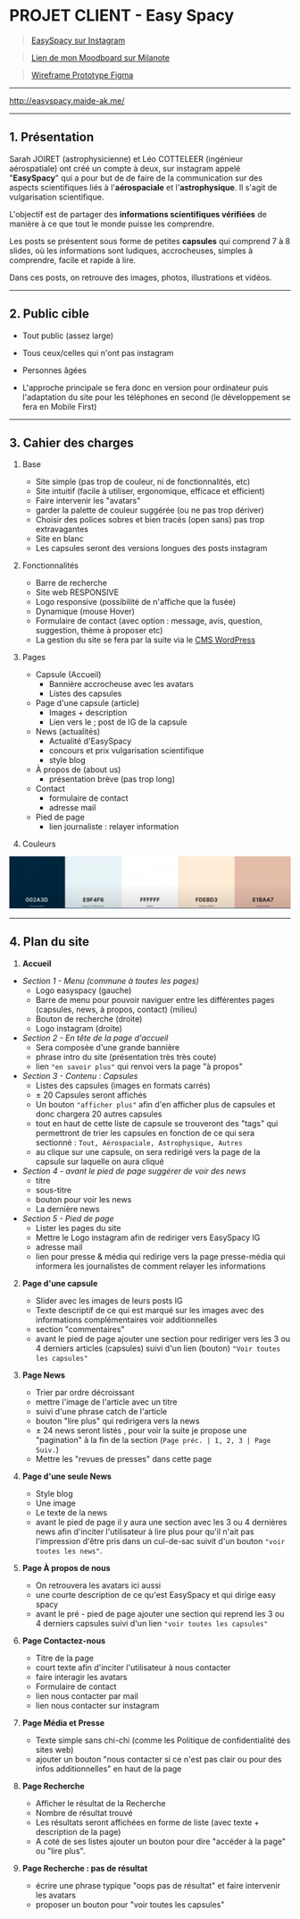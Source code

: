 # PROJET CLIENT - Easy Spacy

> [EasySpacy sur Instagram](https://www.instagram.com/easyspacy/)

> [Lien de mon Moodboard sur Milanote](https://app.milanote.com/1Lfo791VkWHGbQ?p=xDNRXlUyrhc)

> [Wireframe Prototype Figma](https://www.figma.com/proto/efLBUsdbNGzrA3uNj87OsQ/Maide---EasySpacy---Wireframe?node-id=122%3A207&scaling=min-zoom)

***
http://easyspacy.maide-ak.me/
***

## 1. Présentation

Sarah JOIRET (astrophysicienne) et Léo COTTELEER (ingénieur aérospatiale) ont créé un compte à deux, sur instagram appelé "**EasySpacy**" qui a pour but de de  faire de la communication sur des aspects scientifiques liés à l'**aérospaciale** et l'**astrophysique**. Il s'agit de vulgarisation scientifique.

L'objectif est de partager des **informations scientifiques vérifiées** de manière à ce que tout le monde puisse les comprendre.

Les posts se présentent sous forme de petites **capsules** qui comprend 7 à 8 slides, où les informations sont ludiques, accrocheuses, simples à comprendre, facile et rapide à lire.

Dans ces posts, on retrouve des images, photos, illustrations et vidéos.

***

## 2. Public cible

- Tout public (assez large)
- Tous ceux/celles qui n'ont pas instagram
- Personnes âgées

- L'approche principale se fera donc en version pour ordinateur puis l'adaptation du site pour les téléphones en second (le développement se fera en Mobile First)

***

## 3. Cahier des charges

1. Base
    - Site simple (pas trop de couleur, ni de fonctionnalités, etc)
    - Site intuitif (facile à utiliser, ergonomique, efficace et efficient)
    - Faire intervenir les "avatars"
    - garder la palette de couleur suggérée (ou ne pas trop dériver)
    - Choisir des polices sobres et bien tracés (open sans) pas trop extravagantes
    - Site en blanc
    - Les capsules seront des versions longues des posts instagram

2. Fonctionnalités
    - Barre de recherche
    - Site web RESPONSIVE
    - Logo responsive (possibilité de n'affiche que la fusée)
    - Dynamique (mouse Hover)
    - Formulaire de contact (avec option : message, avis, question, suggestion, thème à proposer etc)
    - La gestion du site se fera par la suite via le [CMS WordPress](https://harsene.com/cest-quoi-wordpress/)

4.  Pages
    - Capsule (Accueil)
        - Bannière accrocheuse avec les avatars
        - Listes des capsules
    - Page d'une capsule (article)
        - Images + description
        - Lien vers le ; post de IG de la capsule
    - News (actualités)
        - Actualité d'EasySpacy
        - concours et prix vulgarisation scientifique
        - style blog
    - À propos de (about us)
        - présentation brève (pas trop long)
    - Contact
        - formulaire de contact
        - adresse mail
    - Pied de page
        - lien journaliste : relayer information

5. Couleurs

  ![Color palette : 002A3D, E9F4F6, FFFFFF, FDEBD3, E1BAA7](./assets/color-palette.png)

***

## 4. Plan du site


1. **Accueil**

  - _Section 1 - Menu (commune à toutes les pages)_
    - Logo easyspacy (gauche)
    - Barre de menu pour pouvoir naviguer entre les différentes pages (capsules, news, à propos, contact) (milieu)
    - Bouton de recherche (droite)
    - Logo instagram (droite)
  - _Section 2 - En tête de la page d'accueil_
    - Sera composée d'une grande bannière
    - phrase intro du site (présentation très très coute)
    - lien `"en savoir plus"` qui renvoi vers la page "à propos"
  - _Section 3 - Contenu : Capsules_
    - Listes des capsules (images en formats carrés)
    - ± 20 Capsules seront affichés
    - Un bouton `"afficher plus"` afin d'en afficher plus de capsules et donc chargera 20 autres capsules
    - tout en haut de cette liste de capsule se trouveront des "tags" qui permettront de trier les capsules en fonction de ce qui sera sectionné : `Tout, Aérospaciale, Astrophysique, Autres`
    - au clique sur une capsule, on sera redirigé vers la page de la capsule sur laquelle on aura cliqué
  - _Section 4 - avant le pied de page suggérer de voir des news_
    - titre
    - sous-titre
    - bouton pour voir les news
    - La dernière news
  - _Section 5 - Pied de page_
    - Lister les pages du site
    - Mettre le Logo instagram afin de rediriger vers EasySpacy IG
    - adresse mail
    - lien pour presse & média qui redirige vers la page presse-média qui informera les journalistes de comment relayer les informations


2. **Page d'une capsule**

    - Slider avec les images de leurs posts IG
    - Texte descriptif de ce qui est marqué sur les images avec des informations complémentaires voir additionnelles
    - section "commentaires"
    - avant le pied de page ajouter une section pour rediriger vers les 3 ou 4 derniers articles (capsules) suivi d'un lien (bouton) `"Voir toutes les capsules"`


4. **Page News**

    - Trier par ordre décroissant
    - mettre l'image de l'article avec un titre
    - suivi d'une phrase catch de l'article
    - bouton "lire plus" qui redirigera vers la news
    - ± 24 news seront listés , pour voir la suite je propose une "pagination" à la fin de la section (`Page préc. | 1, 2, 3 | Page Suiv.`)
    - Mettre les "revues de presses" dans cette page


5. **Page d'une seule News**

    - Style blog
    - Une image
    - Le texte de la news
    - avant le pied de page il y aura une section avec les 3 ou 4 dernières news afin d'inciter l'utilisateur à lire plus pour qu'il n'ait pas l'impression d'être pris dans un cul-de-sac suivit d'un bouton `"voir toutes les news"`.

6. **Page À propos de nous**

    - On retrouvera les avatars ici aussi
    - une courte description de ce qu'est EasySpacy et qui dirige easy spacy
    - avant le pré - pied de page ajouter une section qui reprend les 3 ou 4 derniers capsules suivi d'un lien `"voir toutes les capsules"`


7. **Page Contactez-nous**

    - Titre de la page
    - court texte afin d'inciter l'utilisateur à nous contacter
    - faire interagir les avatars
    - Formulaire de contact
    - lien nous contacter par mail
    - lien nous contacter sur instagram


8. **Page Média et Presse**

    - Texte simple sans chi-chi (comme les Politique de confidentialité des sites web)
    - ajouter un bouton "nous contacter si ce n'est pas clair ou pour des infos additionnelles" en haut de la page


8. **Page Recherche**

    - Afficher le résultat de la Recherche
    - Nombre de résultat trouvé
    - Les résultats seront affichées en forme de liste (avec texte + description de la page)
    - A coté de ses listes ajouter un bouton pour dire "accéder à la page" ou "lire plus".

9. **Page Recherche : pas de résultat**

    - écrire une phrase typique "oops pas de résultat" et faire intervenir les avatars
    - proposer un bouton pour "voir toutes les capsules"
